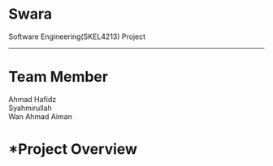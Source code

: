 # Swara
Software Engineering(SKEL4213) Project

---

# Team Member
Ahmad Hafidz  
Syahmirullah  
Wan Ahmad Aiman 

# *Project Overview


